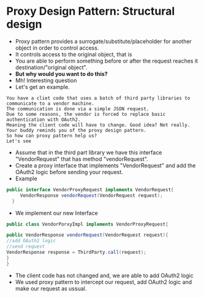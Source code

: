 # Proxy Design Pattern: Structural design
* Proxy pattern provides a surrogate/substitute/placeholder for another object in order to control access. 
* It controls access to the original object, that is
* You are able to perform something before or after the request reaches it destination/"original object".
* **But why would you want to do this?**
* Mh! Interesting question
* Let's get an example.

```
You have a cliet code that uses a batch of third party libraries to communicate to a vendor machine.
The communication is done via a simple JSON request.
Due to some reasons, the vendor is forced to replace basic authentication with OAuth2.
Meaning the client code will have to change. Good idea? Not really.
Your buddy reminds you of the proxy design pattern.
So how can proxy pattern help us?
Let's see
```
* Assume that in the third part library we have this interface "VendorRequest" that has method "vendorRequest". 
* Create a proxy interface that implements "VendorRequest" and add the OAuth2 logic before sending your request.
* Example

```java
public interface VendorProxyRequest implements VendorRequest{
     VendorResponse vendorRequest(VendorRequest request);
  }
```

* We implement our new Interface

```java
public class VendorPorxyImpl implements VendorProxyRequest{

public VendorResponse vendorRequest(VendorRequest request){
//add OAuth2 logic
//send request
VendorResponse response = ThirdParty.call(request);
}
}
```
* The client code has not changed and, we are able to add OAuth2 logic
* We used proxy pattern to intercept our request, add OAuth2 logic and make our request as ussual. 
